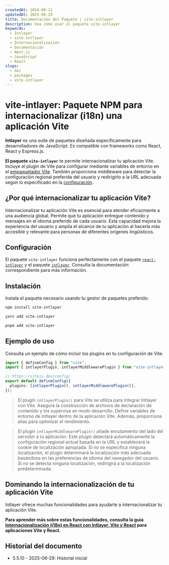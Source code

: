 ```yaml
---
createdAt: 2024-08-11
updatedAt: 2025-06-29
title: Documentación del Paquete | vite-intlayer
description: Vea cómo usar el paquete vite-intlayer
keywords:
  - Intlayer
  - vite-intlayer
  - Internacionalización
  - Documentación
  - Next.js
  - JavaScript
  - React
slugs:
  - doc
  - packages
  - vite-intlayer
---
```


# vite-intlayer: Paquete NPM para internacionalizar (i18n) una aplicación Vite

**Intlayer** es una suite de paquetes diseñada específicamente para desarrolladores de JavaScript. Es compatible con frameworks como React, React y Express.js.

**El paquete `vite-intlayer`** te permite internacionalizar tu aplicación Vite. Incluye el plugin de Vite para configurar mediante variables de entorno en el [empaquetador Vite](https://vitejs.dev/guide/why.html#why-bundle-for-production). También proporciona middleware para detectar la configuración regional preferida del usuario y redirigirlo a la URL adecuada según lo especificado en la [configuración](https://github.com/aymericzip/intlayer/blob/main/docs/docs/es/configuration.md).

## ¿Por qué internacionalizar tu aplicación Vite?

Internacionalizar tu aplicación Vite es esencial para atender eficazmente a una audiencia global. Permite que tu aplicación entregue contenido y mensajes en el idioma preferido de cada usuario. Esta capacidad mejora la experiencia del usuario y amplía el alcance de tu aplicación al hacerla más accesible y relevante para personas de diferentes orígenes lingüísticos.

## Configuración

El paquete `vite-intlayer` funciona perfectamente con el paquete [`react-intlayer`](https://github.com/aymericzip/intlayer/blob/main/docs/docs/es/packages/react-intlayer/index.md) y el paquete [`intlayer`](https://github.com/aymericzip/intlayer/blob/main/docs/docs/es/packages/intlayer/index.md). Consulta la documentación correspondiente para más información.

## Instalación

Instala el paquete necesario usando tu gestor de paquetes preferido:

```bash packageManager="npm"
npm install vite-intlayer
```

```bash packageManager="yarn"
yarn add vite-intlayer
```

```bash packageManager="pnpm"
pnpm add vite-intlayer
```

## Ejemplo de uso

Consulta un ejemplo de cómo incluir los plugins en tu configuración de Vite.

```typescript fileName="vite.config.ts"
import { defineConfig } from "vite";
import { intlayerPlugin, intlayerMiddlewarePlugin } from "vite-intlayer";

// https://vitejs.dev/config/
export default defineConfig({
  plugins: [intlayerPlugin(), intlayerMiddlewarePlugin()],
});
```

> El plugin `intlayerPlugin()` para Vite se utiliza para integrar Intlayer con Vite. Asegura la construcción de archivos de declaración de contenido y los supervisa en modo desarrollo. Define variables de entorno de Intlayer dentro de la aplicación Vite. Además, proporciona alias para optimizar el rendimiento.

> El plugin `intlayerMiddlewarePlugin()` añade enrutamiento del lado del servidor a tu aplicación. Este plugin detectará automáticamente la configuración regional actual basada en la URL y establecerá la cookie de localización apropiada. Si no se especifica ninguna localización, el plugin determinará la localización más adecuada basándose en las preferencias de idioma del navegador del usuario. Si no se detecta ninguna localización, redirigirá a la localización predeterminada.

## Dominando la internacionalización de tu aplicación Vite

Intlayer ofrece muchas funcionalidades para ayudarte a internacionalizar tu aplicación Vite.

**Para aprender más sobre estas funcionalidades, consulta la guía [Internacionalización (i18n) en React con Intlayer, Vite y React](https://github.com/aymericzip/intlayer/blob/main/docs/docs/es/intlayer_with_vite+react.md) para aplicaciones Vite y React.**

## Historial del documento

- 5.5.10 - 2025-06-29: Historial inicial

